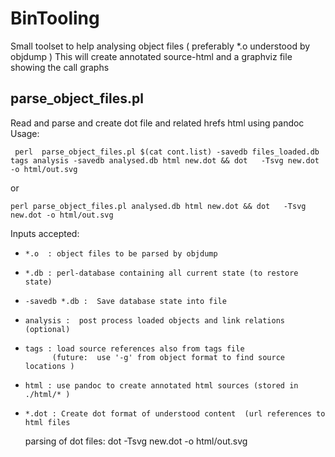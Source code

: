 # BinTooling

 Small toolset to help analysing object files ( preferably *.o understood by objdump )
 This will create annotated source-html and a graphviz file showing the call graphs


## parse_object_files.pl

 Read and parse and create dot file and related hrefs html using pandoc
 Usage:
```
 perl  parse_object_files.pl $(cat cont.list) -savedb files_loaded.db tags analysis -savedb analysed.db html new.dot && dot   -Tsvg new.dot -o html/out.svg
```
 or 
```
perl parse_object_files.pl analysed.db html new.dot && dot   -Tsvg new.dot -o html/out.svg
```
Inputs accepted:
-     *.o  : object files to be parsed by objdump
-     *.db : perl-database containing all current state (to restore state)
-     -savedb *.db :  Save database state into file
-     analysis :  post process loaded objects and link relations (optional)
-     tags : load source references also from tags file
            (future:  use '-g' from object format to find source locations )
-     html : use pandoc to create annotated html sources (stored in ./html/* )
-     *.dot : Create dot format of understood content  (url references to html files

  parsing of dot files:  dot   -Tsvg new.dot -o html/out.svg
